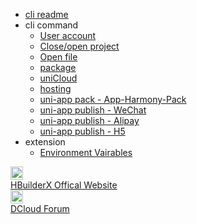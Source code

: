 * [cli readme](/cli/README.md)
* cli command
    * [User account](/cli/user.md)
    * [Close/open project](/cli/project.md)
    * [Open file](/cli/file.md)
    * [package](/cli/pack.md)
    * [uniCloud](/cli/uniCloud.md)
    * [hosting](/cli/uniCloud-hosting.md)
    * [uni-app pack - App-Harmony-Pack](/cli/pack-app-harmony.md)
    * [uni-app publish - WeChat](cli/publish-mp-weixin.md)
    * [uni-app publish - Alipay](cli/publish-mp-alipay.md)
    * [uni-app publish - H5](cli/publish-h5.md)
* extension
    * [Environment Vairables](/cli/env.md)
<div class="contact-box">
  <a href="https://www.dcloud.io/hbuilderx.html" target="_blank" class="contact-item">
    <img src="/static/favicon/favicon.png" width="20" height="21">
    <div class="contact-smg">
      <div>HBuilderX Offical Website</div>
    </div>
  </a>
  <a href="https://ask.dcloud.net.cn/explore/" target="_blank" class="contact-item">
    <img src="/static/icon/ask.png" width="20" height="21">
    <div class="contact-smg">
      <div>DCloud Forum</div>
    </div>
  </a>
</div>
